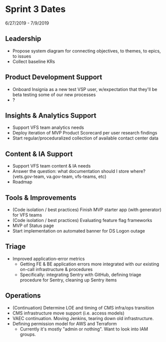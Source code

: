 # Sprint 3 Dates
6/27/2019 - 7/9/2019

## Leadership
- Propose system diagram for connecting objectives, to themes, to epics, to issues
- Collect baseline KRs

## Product Development Support
- Onboard Insignia as a new test VSP user, w/expectation that they'll be beta testing some of our new processes
- ?

## Insights & Analytics Support
- Support VFS team analytics needs
- Deploy iteration of MVP Product Scorecard per user research findings
- Start regular/proceduralized collection of available contact center data

## Content & IA Support
- Support VFS team content & IA needs
- Answer the question: what documentation should I store where? (vets.gov-team, va.gov-team, vfs-teams, etc)
- Roadmap

## Tools & Improvements
- (Code isolation / best practices) Finish MVP starter app (with generator) for VFS teams
- (Code isolation / best practices) Evaluating feature flag frameworks
- MVP of Status page
- Start implementation on automated banner for DS Logon outage

## Triage
- Improved application-error metrics
    - Getting FE & BE application errors more integrated with our existing on-call infrastructure & procedures
    - Specifically: integrating Sentry with GitHub, defining triage procedure for Sentry, cleaning up Sentry items

## Operations
- (Continuation) Determine LOE and timing of CMS infra/ops transition
- CMS infrastructure move support (i.e. access models)
- VAEC continuation. Moving Jenkins, tearing down old infrastructure.
- Defining permission model for AWS and Terraform
    - Currently it's mostly "admin or nothing". Want to look into IAM groups.
